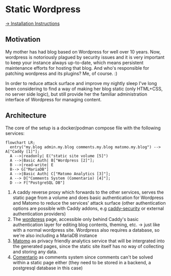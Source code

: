 # Static Wordpress

[-> Installation Instructions](INSTALL.md)

## Motivation

My mother has had blog based on Wordpress for well over 10 years.
Now, wordpress is notoriously plagued by security issues and it is very important to keep your instance always up-to-date,
which means persistent maintenance efforts for hosting that blog. And who's responsible for patching wordpress and its plugins? Me, of course. :)

In order to reduce attack surface and improve my nightly sleep I've long been considering to find a way of making her blog static
(only HTML+CSS, no server side logic), but still provide her the familiar administration interface of Wordpress for managing content.

## Architecture

The core of the setup is a docker/podman compose file with the following services:

```mermaid
flowchart LR;
  entry("my.blog admin.my.blog comments.my.blog matomo.my.blog") --> A["Caddy [1]"];
  A -->|readonly| E("static site volume [5]")
  A -->|Basic Auth| B["Wordpress [2]"];
  B -->|read-write| E
  B--> G["MariaDB"]
  A -->|Basic Auth| C["Matomo Analytics [3]"];
  A --> D["Comments System (Comentario) [4]"];
  D --> F["PostgreSQL DB"]
```

1. A caddy reverse proxy which forwards to the other services, serves the static page from a volume and does basic authentication for Wordpress and Matomo to reduce the services' attack surface (other authentication options are possible with Caddy addons, e.g [caddy-security](https://github.com/greenpau/caddy-security) or external authentication providers)
2. The [wordpress][wp] page, accessible only behind Caddy's basic authentication layer for editing blog contents, theming, etc. -> just like with a normal wordpress site. Wordpress also requires a database, so we're also including a MariaDB instance
3. [Matomo][matomo] as privacy friendly analytics service that will be intergrated into the generated pages, since the static site itself has no way of collecting and storing any data.
4. [Comentario][comentario] as comments system since comments can't be solved within a static page either (they need to be stored in a backend, a postgresql database in this case)

[wp]: https://wordpress.com/
[matomo]: https://matomo.org
[comentario]: https://comentario.app/en/

